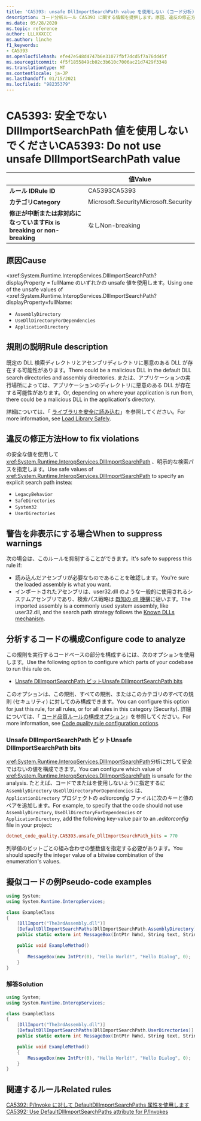 ```yaml
---
title: 'CA5393: unsafe DllImportSearchPath value を使用しない (コード分析)'
description: コード分析ルール CA5393 に関する情報を提供します。原因、違反の修正方法、非表示にするタイミングなどが含まれます。
ms.date: 05/28/2020
ms.topic: reference
author: LLLXXXCCC
ms.author: linche
f1_keywords:
- CA5393
ms.openlocfilehash: efe47e548d4747b6e31077fbf7dcd5f7a76dd45f
ms.sourcegitcommit: 4f5f1855849cb02c3b610c7006ac21d7429f3348
ms.translationtype: MT
ms.contentlocale: ja-JP
ms.lasthandoff: 01/15/2021
ms.locfileid: "98235379"
---
```

# <a name="ca5393-do-not-use-unsafe-dllimportsearchpath-value"></a><span data-ttu-id="9dffa-103">CA5393: 安全でない DllImportSearchPath 値を使用しないでください</span><span class="sxs-lookup"><span data-stu-id="9dffa-103">CA5393: Do not use unsafe DllImportSearchPath value</span></span>

| | <span data-ttu-id="9dffa-104">値</span><span class="sxs-lookup"><span data-stu-id="9dffa-104">Value</span></span> |
|-|-|
| <span data-ttu-id="9dffa-105">**ルール ID**</span><span class="sxs-lookup"><span data-stu-id="9dffa-105">**Rule ID**</span></span> |<span data-ttu-id="9dffa-106">CA5393</span><span class="sxs-lookup"><span data-stu-id="9dffa-106">CA5393</span></span>|
| <span data-ttu-id="9dffa-107">**カテゴリ**</span><span class="sxs-lookup"><span data-stu-id="9dffa-107">**Category**</span></span> |<span data-ttu-id="9dffa-108">Microsoft.Security</span><span class="sxs-lookup"><span data-stu-id="9dffa-108">Microsoft.Security</span></span>|
| <span data-ttu-id="9dffa-109">**修正が中断または非対応になっています**</span><span class="sxs-lookup"><span data-stu-id="9dffa-109">**Fix is breaking or non-breaking**</span></span> |<span data-ttu-id="9dffa-110">なし</span><span class="sxs-lookup"><span data-stu-id="9dffa-110">Non-breaking</span></span>|

## <a name="cause"></a><span data-ttu-id="9dffa-111">原因</span><span class="sxs-lookup"><span data-stu-id="9dffa-111">Cause</span></span>

<span data-ttu-id="9dffa-112"><xref:System.Runtime.InteropServices.DllImportSearchPath? displayProperty = fullName のいずれかの unsafe 値を使用します。</span><span class="sxs-lookup"><span data-stu-id="9dffa-112">Using one of the unsafe values of <xref:System.Runtime.InteropServices.DllImportSearchPath?displayProperty=fullName:</span></span>

- `AssemblyDirectory`
- `UseDllDirectoryForDependencies`
- `ApplicationDirectory`

## <a name="rule-description"></a><span data-ttu-id="9dffa-113">規則の説明</span><span class="sxs-lookup"><span data-stu-id="9dffa-113">Rule description</span></span>

<span data-ttu-id="9dffa-114">既定の DLL 検索ディレクトリとアセンブリディレクトリに悪意のある DLL が存在する可能性があります。</span><span class="sxs-lookup"><span data-stu-id="9dffa-114">There could be a malicious DLL in the default DLL search directories and assembly directories.</span></span> <span data-ttu-id="9dffa-115">または、アプリケーションの実行場所によっては、アプリケーションのディレクトリに悪意のある DLL が存在する可能性があります。</span><span class="sxs-lookup"><span data-stu-id="9dffa-115">Or, depending on where your application is run from, there could be a malicious DLL in the application's directory.</span></span>

<span data-ttu-id="9dffa-116">詳細については、「 [ライブラリを安全に読み込む](https://msrc-blog.microsoft.com/2014/05/13/load-library-safely/)」を参照してください。</span><span class="sxs-lookup"><span data-stu-id="9dffa-116">For more information, see [Load Library Safely](https://msrc-blog.microsoft.com/2014/05/13/load-library-safely/).</span></span>

## <a name="how-to-fix-violations"></a><span data-ttu-id="9dffa-117">違反の修正方法</span><span class="sxs-lookup"><span data-stu-id="9dffa-117">How to fix violations</span></span>

<span data-ttu-id="9dffa-118">の安全な値を使用して <xref:System.Runtime.InteropServices.DllImportSearchPath> 、明示的な検索パスを指定します。</span><span class="sxs-lookup"><span data-stu-id="9dffa-118">Use safe values of <xref:System.Runtime.InteropServices.DllImportSearchPath> to specify an explicit search path instea:</span></span>

- `LegacyBehavior`
- `SafeDirectories`
- `System32`
- `UserDirectories`

## <a name="when-to-suppress-warnings"></a><span data-ttu-id="9dffa-119">警告を非表示にする場合</span><span class="sxs-lookup"><span data-stu-id="9dffa-119">When to suppress warnings</span></span>

<span data-ttu-id="9dffa-120">次の場合は、このルールを抑制することができます。</span><span class="sxs-lookup"><span data-stu-id="9dffa-120">It's safe to suppress this rule if:</span></span>

- <span data-ttu-id="9dffa-121">読み込んだアセンブリが必要なものであることを確認します。</span><span class="sxs-lookup"><span data-stu-id="9dffa-121">You're sure the loaded assembly is what you want.</span></span>
- <span data-ttu-id="9dffa-122">インポートされたアセンブリは、user32.dll のような一般的に使用されるシステムアセンブリであり、検索パス戦略は [既知の dll 機構](/archive/blogs/larryosterman/what-are-known-dlls-anyway)に従います。</span><span class="sxs-lookup"><span data-stu-id="9dffa-122">The imported assembly is a commonly used system assembly, like user32.dll, and the search path strategy follows the [Known DLLs mechanism](/archive/blogs/larryosterman/what-are-known-dlls-anyway).</span></span>

## <a name="configure-code-to-analyze"></a><span data-ttu-id="9dffa-123">分析するコードの構成</span><span class="sxs-lookup"><span data-stu-id="9dffa-123">Configure code to analyze</span></span>

<span data-ttu-id="9dffa-124">この規則を実行するコードベースの部分を構成するには、次のオプションを使用します。</span><span class="sxs-lookup"><span data-stu-id="9dffa-124">Use the following option to configure which parts of your codebase to run this rule on.</span></span>

- [<span data-ttu-id="9dffa-125">Unsafe DllImportSearchPath ビット</span><span class="sxs-lookup"><span data-stu-id="9dffa-125">Unsafe DllImportSearchPath bits</span></span>](#unsafe-dllimportsearchpath-bits)

<span data-ttu-id="9dffa-126">このオプションは、この規則、すべての規則、またはこのカテゴリのすべての規則 (セキュリティ) に対してのみ構成できます。</span><span class="sxs-lookup"><span data-stu-id="9dffa-126">You can configure this option for just this rule, for all rules, or for all rules in this category (Security).</span></span> <span data-ttu-id="9dffa-127">詳細については、「 [コード品質ルールの構成オプション](../code-quality-rule-options.md)」を参照してください。</span><span class="sxs-lookup"><span data-stu-id="9dffa-127">For more information, see [Code quality rule configuration options](../code-quality-rule-options.md).</span></span>

### <a name="unsafe-dllimportsearchpath-bits"></a><span data-ttu-id="9dffa-128">Unsafe DllImportSearchPath ビット</span><span class="sxs-lookup"><span data-stu-id="9dffa-128">Unsafe DllImportSearchPath bits</span></span>

<span data-ttu-id="9dffa-129"><xref:System.Runtime.InteropServices.DllImportSearchPath>分析に対して安全ではないの値を構成できます。</span><span class="sxs-lookup"><span data-stu-id="9dffa-129">You can configure which value of <xref:System.Runtime.InteropServices.DllImportSearchPath> is unsafe for the analysis.</span></span> <span data-ttu-id="9dffa-130">たとえば、コードでまたはを使用しないように指定するに `AssemblyDirectory` `UseDllDirectoryForDependencies` は、 `ApplicationDirectory` プロジェクトの *editorconfig* ファイルに次のキーと値のペアを追加します。</span><span class="sxs-lookup"><span data-stu-id="9dffa-130">For example, to specify that the code should not use `AssemblyDirectory`, `UseDllDirectoryForDependencies` or `ApplicationDirectory`, add the following key-value pair to an *.editorconfig* file in your project:</span></span>

```ini
dotnet_code_quality.CA5393.unsafe_DllImportSearchPath_bits = 770
```

<span data-ttu-id="9dffa-131">列挙値のビットごとの組み合わせの整数値を指定する必要があります。</span><span class="sxs-lookup"><span data-stu-id="9dffa-131">You should specify the integer value of a bitwise combination of the enumeration's values.</span></span>

## <a name="pseudo-code-examples"></a><span data-ttu-id="9dffa-132">擬似コードの例</span><span class="sxs-lookup"><span data-stu-id="9dffa-132">Pseudo-code examples</span></span>

```csharp
using System;
using System.Runtime.InteropServices;

class ExampleClass
{
    [DllImport("The3rdAssembly.dll")]
    [DefaultDllImportSearchPaths(DllImportSearchPath.AssemblyDirectory)]
    public static extern int MessageBox(IntPtr hWnd, String text, String caption, uint type);

    public void ExampleMethod()
    {
        MessageBox(new IntPtr(0), "Hello World!", "Hello Dialog", 0);
    }
}
```

### <a name="solution"></a><span data-ttu-id="9dffa-133">解答</span><span class="sxs-lookup"><span data-stu-id="9dffa-133">Solution</span></span>

```csharp
using System;
using System.Runtime.InteropServices;

class ExampleClass
{
    [DllImport("The3rdAssembly.dll")]
    [DefaultDllImportSearchPaths(DllImportSearchPath.UserDirectories)]
    public static extern int MessageBox(IntPtr hWnd, String text, String caption, uint type);

    public void ExampleMethod()
    {
        MessageBox(new IntPtr(0), "Hello World!", "Hello Dialog", 0);
    }
}
```

## <a name="related-rules"></a><span data-ttu-id="9dffa-134">関連するルール</span><span class="sxs-lookup"><span data-stu-id="9dffa-134">Related rules</span></span>

[<span data-ttu-id="9dffa-135">CA5392: P/Invoke に対して DefaultDllImportSearchPaths 属性を使用します</span><span class="sxs-lookup"><span data-stu-id="9dffa-135">CA5392: Use DefaultDllImportSearchPaths attribute for P/Invokes</span></span>](ca5392.md)
